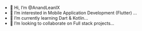 - 👋 Hi, I’m @AnandLeanIX
- 👀 I’m interested in Mobile Application Development (Flutter) ...
- 🌱 I’m currently learning Dart & Kotlin...
- 💞️ I’m looking to collaborate on Full stack projects...


<!---
AnandLeanIX/AnandLeanIX is a ✨ special ✨ repository because its `README.md` (this file) appears on your GitHub profile.
You can click the Preview link to take a look at your changes.
--->

